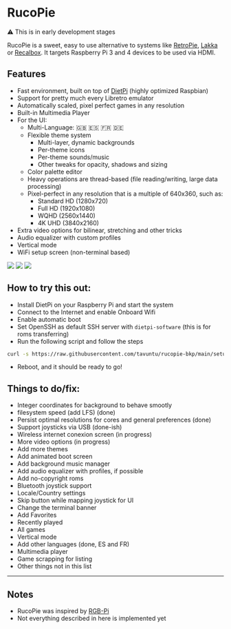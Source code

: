 # RucoPie

:warning: This is in early development stages

RucoPie is a sweet, easy to use alternative to systems like [RetroPie](https://retropie.org.uk/), [Lakka](https://www.lakka.tv/) or [Recalbox](https://www.recalbox.com/). It targets Raspberry Pi 3 and 4 devices to be used via HDMI.

## Features

* Fast environment, built on top of [DietPi](https://dietpi.com/) (highly optimized Raspbian)
* Support for pretty much every Libretro emulator
* Automatically scaled, pixel perfect games in any resolution
* Built-in Multimedia Player
* For the UI:
    * Multi-Language: :uk: :es: :fr: :de:
    * Flexible theme system
      * Multi-layer, dynamic backgrounds
      * Per-theme icons
      * Per-theme sounds/music
      * Other tweaks for opacity, shadows and sizing
    * Color palette editor
    * Heavy operations are thread-based (file reading/writing, large data processing)
    * Pixel-perfect in any resolution that is a multiple of 640x360, such as:  
      * Standard HD (1280x720)
      * Full HD (1920x1080)
      * WQHD (2560x1440)
      * 4K UHD (3840x2160)
* Extra video options for bilinear, stretching and other tricks
* Audio equalizer with custom profiles
* Vertical mode
* WiFi setup screen (non-terminal based)

![](https://i.postimg.cc/3N1x2sGJ/1.png)
![](https://i.postimg.cc/7Pnhv2R8/2.png)
![](https://i.postimg.cc/Gh32bp0B/3.png)

## How to try this out:

* Install DietPi on your Raspberry Pi and start the system
* Connect to the Internet and enable Onboard Wifi
* Enable automatic boot
* Set OpenSSH as default SSH server with ```dietpi-software``` (this is for roms transferring)
* Run the following script and follow the steps

```bash
curl -s https://raw.githubusercontent.com/tavuntu/rucopie-bkp/main/setup.sh | bash -s
```

* Reboot, and it should be ready to go!

## Things to do/fix:

* Integer coordinates for background to behave smootly
* filesystem speed (add LFS)  (done)
* Persist optimal resolutions for cores and general preferences (done)
* Support joysticks via USB (done-ish)
* Wireless internet conexion screen (in progress)
* More video options (in progress)
* Add more themes
* Add animated boot screen
* Add background music manager
* Add audio equalizer with profiles, if possible
* Add no-copyright roms
* Bluetooth joystick support
* Locale/Country settings
* Skip button while mapping joystick for UI
* Change the terminal banner
* Add Favorites
* Recently played
* All games
* Vertical mode
* Add other languages (done, ES and FR)
* Multimedia player
* Game scrapping for listing
* Other things not in this list

---

## Notes
* RucoPie was inspired by [RGB-Pi](https://www.rgb-pi.com/)
* Not everything described in here is implemented yet
